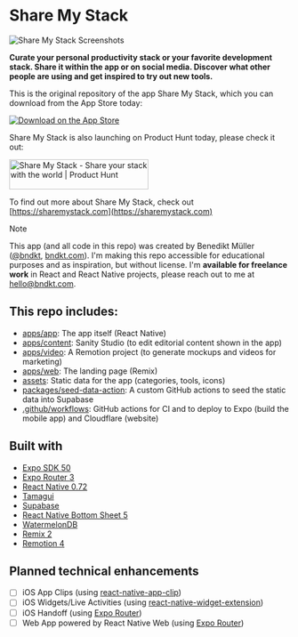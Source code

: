 # Share My Stack

![Share My Stack Screenshots](https://sharemystack.com/images/banner.webp)

**Curate your personal productivity stack or your favorite development stack. Share it within the app or on social media. Discover what other people are using and get inspired to try out new tools.**

This is the original repository of the app Share My Stack, which you can download from the App Store today:

[![Download on the App Store](https://developer.apple.com/assets/elements/badges/download-on-the-app-store.svg)](https://apps.apple.com/us/app/share-my-stack/id6450111644)

Share My Stack is also launching on Product Hunt today, please check it out:

<a href="https://www.producthunt.com/posts/share-my-stack?utm_source=badge-featured&utm_medium=badge&utm_souce=badge-share&#0045;my&#0045;stack" target="_blank"><img src="https://api.producthunt.com/widgets/embed-image/v1/featured.svg?post_id=415351&theme=light" alt="Share&#0032;My&#0032;Stack - Share&#0032;your&#0032;stack&#0032;with&#0032;the&#0032;world | Product Hunt" style="width: 250px; height: 54px;" width="250" height="54" /></a>

To find out more about Share My Stack, check out [https://sharemystack.com](https://sharemystack.com)

> [!NOTE]
> This app (and all code in this repo) was created by Benedikt Müller ([@bndkt](https://x.com/bndkt), [bndkt.com](https://bndkt.com)). I'm making this repo accessible for educational purposes and as inspiration, but without license. I'm **available for freelance work** in React and React Native projects, please reach out to me at [hello@bndkt.com](hello@bndkt.com).

## This repo includes:

- [apps/app](./apps/app): The app itself (React Native)
- [apps/content](./apps/content): Sanity Studio (to edit editorial content shown in the app)
- [apps/video](./apps/video): A Remotion project (to generate mockups and videos for marketing)
- [apps/web](./apps/web): The landing page (Remix)
- [assets](./assets): Static data for the app (categories, tools, icons)
- [packages/seed-data-action](./packages/seed-data-action): A custom GitHub actions to seed the static data into Supabase
- [.github/workflows](./.github/workflows): GitHub actions for CI and to deploy to Expo (build the mobile app) and Cloudflare (website)

## Built with

- [Expo SDK 50](https://github.com/expo/expo/)
- [Expo Router 3](https://github.com/expo/expo/tree/main/packages/expo-router)
- [React Native 0.72](https://github.com/facebook/react-native)
- [Tamagui](https://github.com/tamagui/tamagui)
- [Supabase](https://github.com/supabase/supabase-js)
- [React Native Bottom Sheet 5](https://github.com/gorhom/react-native-bottom-sheet)
- [WatermelonDB](https://github.com/Nozbe/WatermelonDB)
- [Remix 2](https://github.com/remix-run)
- [Remotion 4](https://github.com/remotion-dev/remotion)

## Planned technical enhancements

- [ ] iOS App Clips (using [react-native-app-clip](https://github.com/bndkt/react-native-app-clip))
- [ ] iOS Widgets/Live Activities (using [react-native-widget-extension](https://github.com/bndkt/react-native-widget-extension))
- [ ] iOS Handoff (using [Expo Router](https://github.com/expo/expo/tree/main/packages/expo-router))
- [ ] Web App powered by React Native Web (using [Expo Router](https://github.com/expo/expo/tree/main/packages/expo-router))
